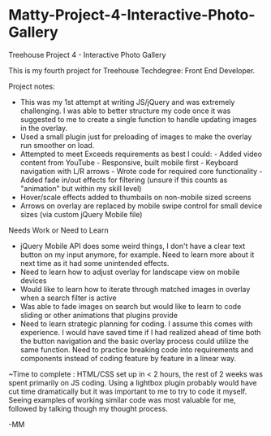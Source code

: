 # Matty-Project-4-Interactive-Photo-Gallery

Treehouse Project 4 - Interactive Photo Gallery

This is my fourth project for Treehouse Techdegree: Front End Developer. 

Project notes:
- This was my 1st attempt at writing JS/jQuery and was extremely challenging. I was able to better structure my code 
  once it was suggested to me to create a single function to handle updating images in the overlay.
- Used a small plugin just for preloading of images to make the overlay run smoother on load.
- Attempted to meet Exceeds requirements as best I could:
        - Added video content from YouTube
        - Responsive, built mobile first
        - Keyboard navigation with L/R arrows
        - Wrote code for required core functionality
        - Added fade in/out effects for filtering (unsure if this counts as "animation" but within my skill level)
- Hover/scale effects added to thumbails on non-mobile sized screens
- Arrows on overlay are replaced by mobile swipe control for small device sizes (via custom jQuery Mobile file)

Needs Work or Need to Learn
- jQuery Mobile API does some weird things, I don't have a clear text button on my input anymore, for example. Need to learn more about it next time as it had some unintended effects.
- Need to learn how to adjust overlay for landscape view on mobile devices
- Would like to learn how to iterate through matched images in overlay when a search filter is active
- Was able to fade images on search but would like to learn to code sliding or other animations that plugins provide
- Need to learn strategic planning for coding. I assume this comes with experience. I would have saved time if I
  had realized ahead of time both the button navigation and the basic overlay process could utilize the same function.
  Need to practice breaking code into requirements and components instead of coding feature by feature in a linear way.

~Time to complete : HTML/CSS set up in < 2 hours, the rest of 2 weeks was spent primarily on JS coding. Using a 
lightbox plugin probably would have cut time dramatically but it was important to me to try to code it myself. Seeing examples of working similar code was most valuable for me, followed by talking though my thought process.

-MM
